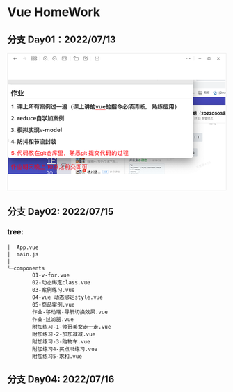 # Vue HomeWork  
## 分支 Day01：2022/07/13 
![day01](/src/assets/day01.png "day01")

## 分支 Day02: 2022/07/15  
### tree:
```
│  App.vue
│  main.js
│
└─components
        01-v-for.vue
        02-动态绑定class.vue
        03-案例练习.vue
        04-vue 动态绑定style.vue
        05-商品案例.vue
        作业-移动端-导航切换效果.vue
        作业-过滤器.vue
        附加练习-1-帅哥美女走一走.vue
        附加练习-2-加加减减.vue
        附加练习-3-购物车.vue
        附加练习4-买点书练习.vue
        附加练习5-求和.vue
```

## 分支 Day04: 2022/07/16  
